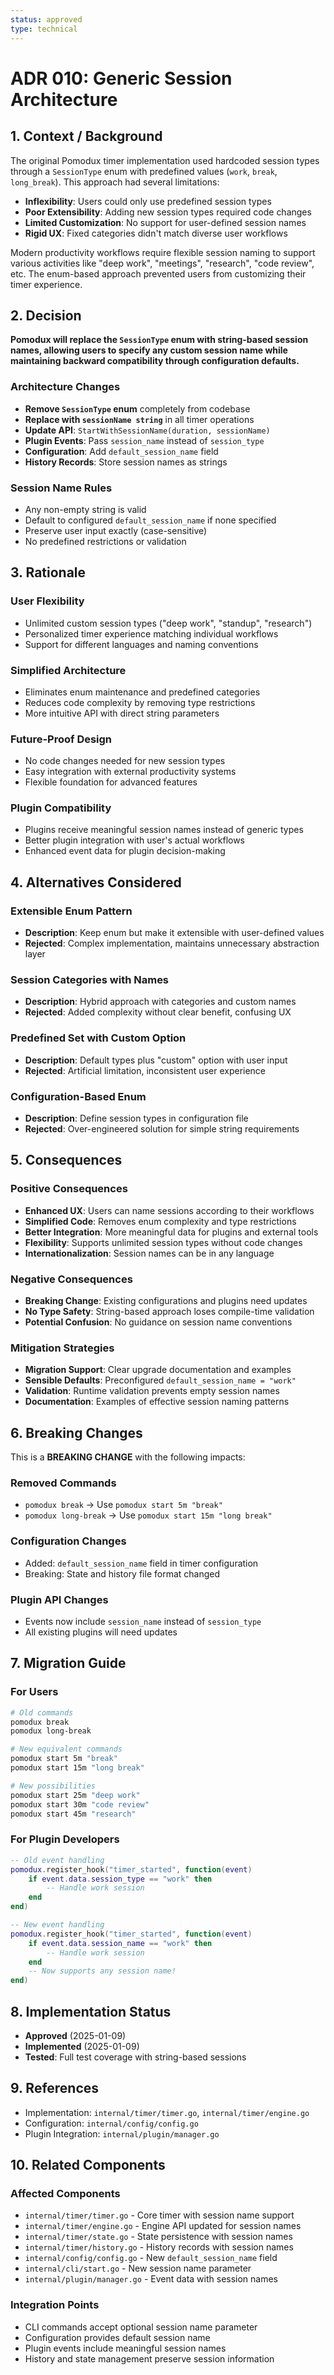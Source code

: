 ```yaml
---
status: approved
type: technical
---
```


# ADR 010: Generic Session Architecture

## 1. Context / Background

The original Pomodux timer implementation used hardcoded session types through a `SessionType` enum with predefined values (`work`, `break`, `long_break`). This approach had several limitations:

- **Inflexibility**: Users could only use predefined session types
- **Poor Extensibility**: Adding new session types required code changes
- **Limited Customization**: No support for user-defined session names
- **Rigid UX**: Fixed categories didn't match diverse user workflows

Modern productivity workflows require flexible session naming to support various activities like "deep work", "meetings", "research", "code review", etc. The enum-based approach prevented users from customizing their timer experience.

## 2. Decision

**Pomodux will replace the `SessionType` enum with string-based session names, allowing users to specify any custom session name while maintaining backward compatibility through configuration defaults.**

### Architecture Changes

- **Remove `SessionType` enum** completely from codebase
- **Replace with `sessionName string`** in all timer operations
- **Update API**: `StartWithSessionName(duration, sessionName)` 
- **Plugin Events**: Pass `session_name` instead of `session_type`
- **Configuration**: Add `default_session_name` field
- **History Records**: Store session names as strings

### Session Name Rules
- Any non-empty string is valid
- Default to configured `default_session_name` if none specified  
- Preserve user input exactly (case-sensitive)
- No predefined restrictions or validation

## 3. Rationale

### **User Flexibility**
- Unlimited custom session types ("deep work", "standup", "research")
- Personalized timer experience matching individual workflows
- Support for different languages and naming conventions

### **Simplified Architecture** 
- Eliminates enum maintenance and predefined categories
- Reduces code complexity by removing type restrictions
- More intuitive API with direct string parameters

### **Future-Proof Design**
- No code changes needed for new session types
- Easy integration with external productivity systems
- Flexible foundation for advanced features

### **Plugin Compatibility**
- Plugins receive meaningful session names instead of generic types
- Better plugin integration with user's actual workflows
- Enhanced event data for plugin decision-making

## 4. Alternatives Considered

### **Extensible Enum Pattern**
- **Description**: Keep enum but make it extensible with user-defined values
- **Rejected**: Complex implementation, maintains unnecessary abstraction layer

### **Session Categories with Names**
- **Description**: Hybrid approach with categories and custom names
- **Rejected**: Added complexity without clear benefit, confusing UX

### **Predefined Set with Custom Option**
- **Description**: Default types plus "custom" option with user input
- **Rejected**: Artificial limitation, inconsistent user experience

### **Configuration-Based Enum**
- **Description**: Define session types in configuration file
- **Rejected**: Over-engineered solution for simple string requirements

## 5. Consequences

### **Positive Consequences**
- **Enhanced UX**: Users can name sessions according to their workflows
- **Simplified Code**: Removes enum complexity and type restrictions
- **Better Integration**: More meaningful data for plugins and external tools
- **Flexibility**: Supports unlimited session types without code changes
- **Internationalization**: Session names can be in any language

### **Negative Consequences** 
- **Breaking Change**: Existing configurations and plugins need updates
- **No Type Safety**: String-based approach loses compile-time validation
- **Potential Confusion**: No guidance on session name conventions

### **Mitigation Strategies**
- **Migration Support**: Clear upgrade documentation and examples
- **Sensible Defaults**: Preconfigured `default_session_name = "work"`
- **Validation**: Runtime validation prevents empty session names
- **Documentation**: Examples of effective session naming patterns

## 6. Breaking Changes

This is a **BREAKING CHANGE** with the following impacts:

### **Removed Commands**
- `pomodux break` → Use `pomodux start 5m "break"`
- `pomodux long-break` → Use `pomodux start 15m "long break"`

### **Configuration Changes**
- Added: `default_session_name` field in timer configuration
- Breaking: State and history file format changed

### **Plugin API Changes**
- Events now include `session_name` instead of `session_type`
- All existing plugins will need updates

## 7. Migration Guide

### **For Users**
```bash
# Old commands
pomodux break
pomodux long-break

# New equivalent commands  
pomodux start 5m "break"
pomodux start 15m "long break"

# New possibilities
pomodux start 25m "deep work"
pomodux start 30m "code review"
pomodux start 45m "research"
```

### **For Plugin Developers**
```lua
-- Old event handling
pomodux.register_hook("timer_started", function(event)
    if event.data.session_type == "work" then
        -- Handle work session
    end
end)

-- New event handling
pomodux.register_hook("timer_started", function(event) 
    if event.data.session_name == "work" then
        -- Handle work session
    end
    -- Now supports any session name!
end)
```

## 8. Implementation Status

- **Approved** (2025-01-09)
- **Implemented** (2025-01-09)
- **Tested**: Full test coverage with string-based sessions

## 9. References

- Implementation: `internal/timer/timer.go`, `internal/timer/engine.go`
- Configuration: `internal/config/config.go`
- Plugin Integration: `internal/plugin/manager.go`

## 10. Related Components

### **Affected Components**
- `internal/timer/timer.go` - Core timer with session name support
- `internal/timer/engine.go` - Engine API updated for session names
- `internal/timer/state.go` - State persistence with session names
- `internal/timer/history.go` - History records with session names
- `internal/config/config.go` - New `default_session_name` field
- `internal/cli/start.go` - New session name parameter
- `internal/plugin/manager.go` - Event data with session names

### **Integration Points**
- CLI commands accept optional session name parameter
- Configuration provides default session name
- Plugin events include meaningful session names
- History and state management preserve session information